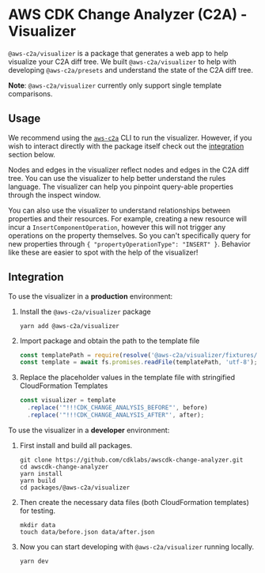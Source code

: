 # AWS CDK Change Analyzer (C2A) - Visualizer

`@aws-c2a/visualizer` is a package that generates a web app to help visualize your
C2A diff tree. We built `@aws-c2a/visualizer` to help with developing `@aws-c2a/presets`
and understand the state of the C2A diff tree.

**Note**: `@aws-c2a/visualizer` currently only support single template comparisons.

## Usage

We recommend using the [`aws-c2a`](https://npmjs.com/package/aws-c2a) CLI to run the
visualizer. However, if you wish to interact directly with the package itself check
out the [integration](#integration) section below.

Nodes and edges in the visualizer reflect nodes and edges in the C2A diff tree. You can use the
visualizer to help better understand the rules language. The visualizer can help you pinpoint 
query-able properties through the inspect window.

You can also use the visualizer to understand relationships between properties and their resources. 
For example, creating a new resource will incur a `InsertComponentOperation`, however this will not
trigger any operations on the property themselves. So you can't specifically query for new properties
through `{ "propertyOperationType": "INSERT" }`. Behavior like these are easier to spot with the 
help of the visualizer!

## Integration 

To use the visualizer in a **production** environment:

1. Install the `@aws-c2a/visualizer` package
    ```
    yarn add @aws-c2a/visualizer
    ```

2. Import package and obtain the path to the template file
    ```ts
    const templatePath = require(resolve('@aws-c2a/visualizer/fixtures/template.index.html'));
    const template = await fs.promises.readFile(templatePath, 'utf-8');
    ```

3. Replace the placeholder values in the template file with stringified CloudFormation Templates
    ```ts
    const visualizer = template
      .replace('"!!!CDK_CHANGE_ANALYSIS_BEFORE"', before)
      .replace('"!!!CDK_CHANGE_ANALYSIS_AFTER"', after);
    ```

To use the visualizer in a **developer** environment:

1. First install and build all packages.
    ```
    git clone https://github.com/cdklabs/awscdk-change-analyzer.git
    cd awscdk-change-analyzer
    yarn install
    yarn build
    cd packages/@aws-c2a/visualizer
    ```

2. Then create the necessary data files (both CloudFormation templates) for testing.
    ```
    mkdir data
    touch data/before.json data/after.json
    ```

3. Now you can start developing with `@aws-c2a/visualizer` running locally.
    ```
    yarn dev
    ```
